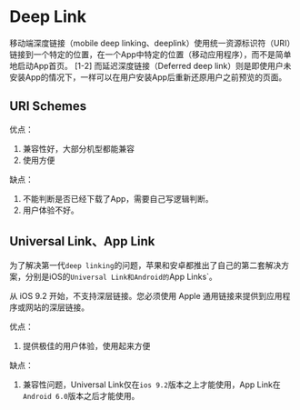 # Deep Link

移动端深度链接（mobile deep linking、deeplink）使用统一资源标识符（URI）链接到一个特定的位置，在一个App中特定的位置（移动应用程序），而不是简单地启动App首页。 [1-2]  而延迟深度链接（Deferred deep link）则是即使用户未安装App的情况下，一样可以在用户安装App后重新还原用户之前预览的页面。

## URI Schemes

优点：  
1. 兼容性好，大部分机型都能兼容  
2. 使用方便

缺点：
1. 不能判断是否已经下载了App，需要自己写逻辑判断。
2. 用户体验不好。

## Universal Link、App Link

为了解决第一代`deep linking`的问题，苹果和安卓都推出了自己的第二套解决方案，分别是iOS的`Universal Link和Android的`App Links`。

从 iOS 9.2 开始，不支持深层链接。您必须使用 Apple 通用链接来提供到应用程序或网站的深层链接。

优点：
1. 提供极佳的用户体验，使用起来方便

缺点：
1. 兼容性问题，Universal Link仅在`ios 9.2`版本之上才能使用，App Link在`Android 6.0`版本之后才能使用。